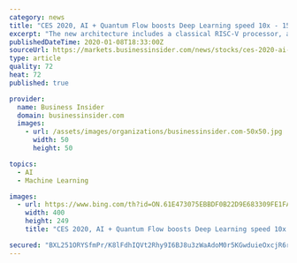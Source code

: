 ```yaml
---
category: news
title: "CES 2020, AI + Quantum Flow boosts Deep Learning speed 10x - 15x Faster - powered by pqlabs.ai"
excerpt: "The new architecture includes a classical RISC-V processor, a QuantaFlow Generator and a QF Evolution Space. It is the first time for the industry to see such new architecture, which could change the future of AI and Deep Learning inference solutions. \"Quanta\" is the plural of quantum. QuantaFlow AI SoC architecture is designed to simulate ..."
publishedDateTime: 2020-01-08T18:33:00Z
sourceUrl: https://markets.businessinsider.com/news/stocks/ces-2020-ai-quantum-flow-boosts-deep-learning-speed-10x-15x-faster-powered-by-pqlabs-ai-1028804244
type: article
quality: 72
heat: 72
published: true

provider:
  name: Business Insider
  domain: businessinsider.com
  images:
    - url: /assets/images/organizations/businessinsider.com-50x50.jpg
      width: 50
      height: 50

topics:
  - AI
  - Machine Learning

images:
  - url: https://www.bing.com/th?id=ON.61E473075EBBDF0B22D9E683309FE1FA
    width: 400
    height: 249
    title: "CES 2020, AI + Quantum Flow boosts Deep Learning speed 10x - 15x Faster - powered by pqlabs.ai"

secured: "BXL251ORYSfmPr/K8lFdhIQVt2Rhy9I6BJ8u3zWaAdoM0r5KGwduieOxcjR6rCaltW7xBQjVc4hs3jkfPkQSXcL425bIqDnuYZx+sRM7weQzdHDXBOlQUftbv4JErB72N2yQ1PYwt+smduuZ2/7dG+3co6ee8/OF2wG60D5i1aiozrgeri91jvWQDHzkH/XWP3ZzoPD0gNiHVDup7HQJVq2kC8UyIpnBD2yTdfWkwXcRMtIu98ZRScfFcn5N6gT8xdSout0xfzC5r2VdOjzyNQ==;xnf8yZTbNW3R+eG4DTc7Ww=="
---
```


